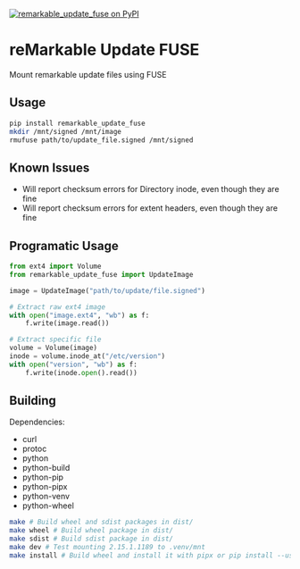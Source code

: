 [![remarkable_update_fuse on PyPI](https://img.shields.io/pypi/v/remarkable_update_fuse)](https://pypi.org/project/remarkable_update_fuse)

# reMarkable Update FUSE
Mount remarkable update files using FUSE

## Usage

```bash
pip install remarkable_update_fuse
mkdir /mnt/signed /mnt/image
rmufuse path/to/update_file.signed /mnt/signed
```

## Known Issues

- Will report checksum errors for Directory inode, even though they are fine
- Will report checksum errors for extent headers, even though they are fine

## Programatic Usage

```python
from ext4 import Volume
from remarkable_update_fuse import UpdateImage

image = UpdateImage("path/to/update/file.signed")

# Extract raw ext4 image
with open("image.ext4", "wb") as f:
    f.write(image.read())

# Extract specific file
volume = Volume(image)
inode = volume.inode_at("/etc/version")
with open("version", "wb") as f:
    f.write(inode.open().read())
```

## Building
Dependencies:
- curl
- protoc
- python
- python-build
- python-pip
- python-pipx
- python-venv
- python-wheel

```bash
make # Build wheel and sdist packages in dist/
make wheel # Build wheel package in dist/
make sdist # Build sdist package in dist/
make dev # Test mounting 2.15.1.1189 to .venv/mnt
make install # Build wheel and install it with pipx or pip install --user
```

